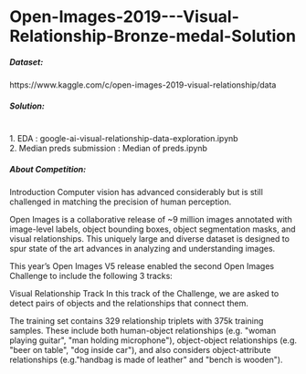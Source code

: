 # Open-Images-2019---Visual-Relationship-Bronze-medal-Solution<br>
<h5>Dataset:</h5> https://www.kaggle.com/c/open-images-2019-visual-relationship/data<br>
<h5>Solution:</h5><br>
1. EDA : google-ai-visual-relationship-data-exploration.ipynb<br>
2. Median preds submission : Median of preds.ipynb<br>

<h5>About Competition:</h5>
Introduction
Computer vision has advanced considerably but is still challenged in matching the precision of human perception.

Open Images is a collaborative release of ~9 million images annotated with image-level labels, object bounding boxes, object segmentation masks, and visual relationships. This uniquely large and diverse dataset is designed to spur state of the art advances in analyzing and understanding images.

This year’s Open Images V5 release enabled the second Open Images Challenge to include the following 3 tracks:

Visual Relationship Track
In this track of the Challenge, we are asked to detect pairs of objects and the relationships that connect them.

The training set contains 329 relationship triplets with 375k training samples. These include both human-object relationships (e.g. "woman playing guitar", "man holding microphone"), object-object relationships (e.g. "beer on table", "dog inside car"), and also considers object-attribute relationships (e.g."handbag is made of leather" and "bench is wooden").


